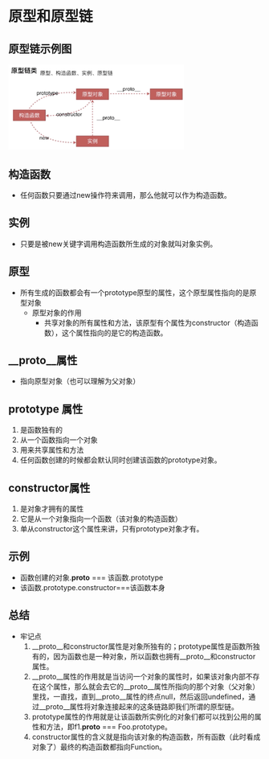 # 原型和原型链
## 原型链示例图
<img src="./images/一面-proto.png" alt="图片替换文本" width="350" align="bottom" />

## 构造函数
* 任何函数只要通过new操作符来调用，那么他就可以作为构造函数。

## 实例
* 只要是被new关键字调用构造函数所生成的对象就叫对象实例。

## 原型
* 所有生成的函数都会有一个prototype原型的属性，这个原型属性指向的是原型对象
    * 原型对象的作用
        * 共享对象的所有属性和方法，该原型有个属性为constructor（构造函数），这个属性指向的是它的构造函数。

## __proto__属性
* 指向原型对象（也可以理解为父对象）

## prototype 属性
1. 是函数独有的
2. 从一个函数指向一个对象
3. 用来共享属性和方法
4. 任何函数创建的时候都会默认同时创建该函数的prototype对象。

## constructor属性
1. 是对象才拥有的属性
2. 它是从一个对象指向一个函数（该对象的构造函数）
3. 单从constructor这个属性来讲，只有prototype对象才有。

## 示例
* 函数创建的对象.__proto__ === 该函数.prototype
* 该函数.prototype.constructor===该函数本身

## 总结
* 牢记点
    1. __proto__和constructor属性是对象所独有的；prototype属性是函数所独有的，因为函数也是一种对象，所以函数也拥有__proto__和constructor属性。
    2. __proto__属性的作用就是当访问一个对象的属性时，如果该对象内部不存在这个属性，那么就会去它的__proto__属性所指向的那个对象（父对象）里找，一直找，直到__proto__属性的终点null，然后返回undefined，通过__proto__属性将对象连接起来的这条链路即我们所谓的原型链。
    3. prototype属性的作用就是让该函数所实例化的对象们都可以找到公用的属性和方法，即f1.__proto__ === Foo.prototype。
    4. constructor属性的含义就是指向该对象的构造函数，所有函数（此时看成对象了）最终的构造函数都指向Function。